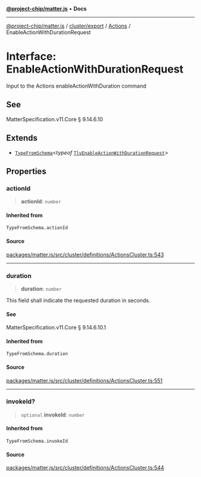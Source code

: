 [**@project-chip/matter.js**](../../../../../README.md) • **Docs**

***

[@project-chip/matter.js](../../../../../modules.md) / [cluster/export](../../../README.md) / [Actions](../README.md) / EnableActionWithDurationRequest

# Interface: EnableActionWithDurationRequest

Input to the Actions enableActionWithDuration command

## See

MatterSpecification.v11.Core § 9.14.6.10

## Extends

- [`TypeFromSchema`](../../../../../tlv/export/README.md#typefromschemas)\<*typeof* [`TlvEnableActionWithDurationRequest`](../README.md#tlvenableactionwithdurationrequest)\>

## Properties

### actionId

> **actionId**: `number`

#### Inherited from

`TypeFromSchema.actionId`

#### Source

[packages/matter.js/src/cluster/definitions/ActionsCluster.ts:543](https://github.com/project-chip/matter.js/blob/7a8cbb56b87d4ccf34bec5a9a95ab40a1711324f/packages/matter.js/src/cluster/definitions/ActionsCluster.ts#L543)

***

### duration

> **duration**: `number`

This field shall indicate the requested duration in seconds.

#### See

MatterSpecification.v11.Core § 9.14.6.10.1

#### Inherited from

`TypeFromSchema.duration`

#### Source

[packages/matter.js/src/cluster/definitions/ActionsCluster.ts:551](https://github.com/project-chip/matter.js/blob/7a8cbb56b87d4ccf34bec5a9a95ab40a1711324f/packages/matter.js/src/cluster/definitions/ActionsCluster.ts#L551)

***

### invokeId?

> `optional` **invokeId**: `number`

#### Inherited from

`TypeFromSchema.invokeId`

#### Source

[packages/matter.js/src/cluster/definitions/ActionsCluster.ts:544](https://github.com/project-chip/matter.js/blob/7a8cbb56b87d4ccf34bec5a9a95ab40a1711324f/packages/matter.js/src/cluster/definitions/ActionsCluster.ts#L544)
